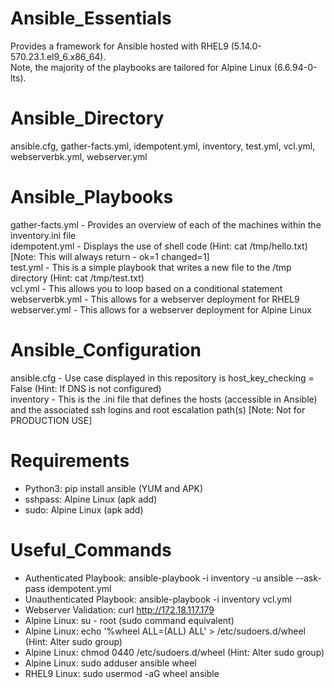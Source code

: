 # Ansible_Essentials
Provides a framework for Ansible hosted with RHEL9 (5.14.0-570.23.1.el9_6.x86_64). <br/>Note, the majority of the playbooks are tailored for Alpine Linux (6.6.94-0-lts).

# Ansible_Directory
ansible.cfg, gather-facts.yml, idempotent.yml, inventory, test.yml, vcl.yml, webserverbk.yml, webserver.yml

# Ansible_Playbooks
gather-facts.yml - Provides an overview of each of the machines within the inventory.ini file<br/>
idempotent.yml - Displays the use of shell code (Hint: cat /tmp/hello.txt) [Note: This will always return - ok=1    changed=1]<br/>
test.yml - This is a simple playbook that writes a new file to the /tmp directory (Hint: cat /tmp/test.txt)<br/>
vcl.yml - This allows you to loop based on a conditional statement<br/>
webserverbk.yml - This allows for a webserver deployment for RHEL9<br/>
webserver.yml - This allows for a webserver deployment for Alpine Linux<br/>

# Ansible_Configuration
ansible.cfg - Use case displayed in this repository is host_key_checking = False (Hint: If DNS is not configured)<br/>
inventory - This is the .ini file that defines the hosts (accessible in Ansible) and the associated ssh logins and root escalation path(s) [Note: Not for PRODUCTION USE]

# Requirements
- Python3: pip install ansible (YUM and APK)<br/>
- sshpass: Alpine Linux (apk add)<br/>
- sudo: Alpine Linux (apk add)<br/>

# Useful_Commands
- Authenticated Playbook: ansible-playbook -i inventory -u ansible --ask-pass idempotent.yml<br/>
- Unauthenticated Playbook: ansible-playbook -i inventory vcl.yml<br/>
- Webserver Validation: curl http://172.18.117.179<br/>
- Alpine Linux: su - root (sudo command equivalent)<br/>
- Alpine Linux: echo '%wheel ALL=(ALL) ALL' > /etc/sudoers.d/wheel (Hint: Alter sudo group)<br/>
- Alpine Linux: chmod 0440 /etc/sudoers.d/wheel (Hint: Alter sudo group)<br/>
- Alpine Linux: sudo adduser ansible wheel<br/>
- RHEL9 Linux: sudo usermod -aG wheel ansible<br/>
